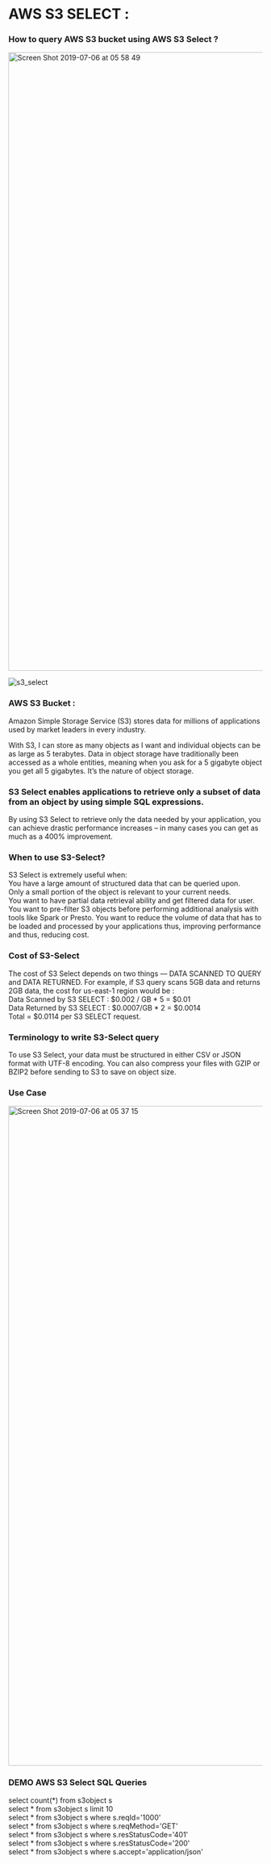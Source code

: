 # AWS S3 SELECT :

### How to query AWS S3 bucket using AWS S3 Select ?
<img width="1227" alt="Screen Shot 2019-07-06 at 05 58 49" src="https://user-images.githubusercontent.com/30971809/60751280-2af25e00-9fb3-11e9-9120-6c869c121d17.png">


![s3_select](https://user-images.githubusercontent.com/30971809/60686181-9e0eae00-9ea7-11e9-8efd-9293644542cc.png)



### AWS S3 Bucket :
Amazon Simple Storage Service (S3) stores data for millions of applications used by market leaders in every industry. 

With S3, I can store as many objects as I want and individual objects can be as large as 5 terabytes. Data in object storage have traditionally been accessed as a whole entities, meaning when you ask for a 5 gigabyte object you get all 5 gigabytes. It’s the nature of object storage.

### S3 Select enables applications to retrieve only a subset of data from an object by using simple SQL expressions.

By using S3 Select to retrieve only the data needed by your application, you can achieve drastic performance increases – in many cases you can get as much as a 400% improvement.


### When to use S3-Select?

S3 Select is extremely useful when:\
You have a large amount of structured data that can be queried upon.\
Only a small portion of the object is relevant to your current needs.\
You want to have partial data retrieval ability and get filtered data for user.
You want to pre-filter S3 objects before performing additional analysis with tools like Spark or Presto.
You want to reduce the volume of data that has to be loaded and processed by your applications thus, improving performance and thus, reducing cost.

### Cost of S3-Select
The cost of S3 Select depends on two things — DATA SCANNED TO QUERY and DATA RETURNED. For example, if S3 query scans 5GB data and returns 2GB data, the cost for us-east-1 region would be :\
Data Scanned by S3 SELECT : $0.002 / GB * 5 = $0.01\
Data Returned by S3 SELECT : $0.0007/GB * 2 = $0.0014\
Total = $0.0114 per S3 SELECT request.

### Terminology to write S3-Select query
To use S3 Select, your data must be structured in either CSV or JSON format with UTF-8 encoding. You can also compress your files with GZIP or BZIP2 before sending to S3 to save on object size.


### Use Case

<img width="1309" alt="Screen Shot 2019-07-06 at 05 37 15" src="https://user-images.githubusercontent.com/30971809/60751028-3001de00-9fb0-11e9-8005-ebef08c9ca06.png">


### DEMO AWS S3 Select SQL Queries

select count(*) from s3object s\
select * from s3object s limit 10\
select * from s3object s where s.reqId='1000'\
select * from s3object s where s.reqMethod='GET'\
select * from s3object s where s.resStatusCode='401'\
select * from s3object s where s.resStatusCode='200'\
select * from s3object s where s.accept='application/json'


